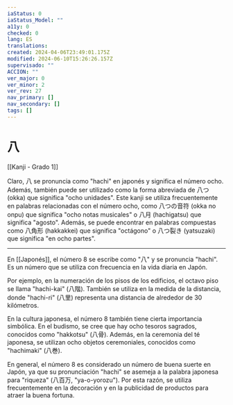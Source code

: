 ```yaml
---
iaStatus: 0
iaStatus_Model: ""
a11y: 0
checked: 0
lang: ES
translations: 
created: 2024-04-06T23:49:01.175Z
modified: 2024-06-10T15:26:26.157Z
supervisado: ""
ACCION: ""
ver_major: 0
ver_minor: 2
ver_rev: 27
nav_primary: []
nav_secondary: []
tags: []
---
```

# 八

[[Kanji - Grado 1]]

Claro, 八 se pronuncia como "hachi" en japonés y significa el número ocho. Además, también puede ser utilizado como la forma abreviada de 八つ(okka) que significa "ocho unidades". Este kanji se utiliza frecuentemente en palabras relacionadas con el número ocho, como 八つの音符 (okka no onpu) que significa "ocho notas musicales" o 八月 (hachigatsu) que significa "agosto". Además, se puede encontrar en palabras compuestas como 八角形 (hakkakkei) que significa "octágono" o 八つ裂き (yatsuzaki) que significa "en ocho partes".

---

En [[Japonés]], el número 8 se escribe como "八" y se pronuncia "hachi". Es un número que se utiliza con frecuencia en la vida diaria en Japón.

Por ejemplo, en la numeración de los pisos de los edificios, el octavo piso se llama "hachi-kai" (八階). También se utiliza en la medida de la distancia, donde "hachi-ri" (八里) representa una distancia de alrededor de 30 kilómetros.

En la cultura japonesa, el número 8 también tiene cierta importancia simbólica. En el budismo, se cree que hay ocho tesoros sagrados, conocidos como "hakkotsu" (八骨). Además, en la ceremonia del té japonesa, se utilizan ocho objetos ceremoniales, conocidos como "hachimaki" (八巻).

En general, el número 8 es considerado un número de buena suerte en Japón, ya que su pronunciación "hachi" se asemeja a la palabra japonesa para "riqueza" (八百万, "ya-o-yorozu"). Por esta razón, se utiliza frecuentemente en la decoración y en la publicidad de productos para atraer la buena fortuna.